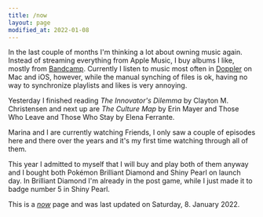 ```yaml
---
title: /now
layout: page
modified_at: 2022-01-08
---
```


In the last couple of months I'm thinking a lot about owning music again. Instead of streaming everything from Apple Music, I buy albums I like, mostly from [Bandcamp](https://bandcamp.com). Currently I listen to music most often in [Doppler](https://brushedtype.co/doppler/) on Mac and iOS, however, while the manual synching of files is ok, having no way to synchronize playlists and likes is very annoying.

Yesterday I finished reading _The Innovator's Dilemma_ by Clayton M. Christensen and next up are _The Culture Map_ by Erin Mayer and Those Who Leave and Those Who Stay by Elena Ferrante.

Marina and I are currently watching Friends, I only saw a couple of episodes here and there over the years and it's my first time watching through all of them.

This year I admitted to myself that I will buy and play both of them anyway and I bought both Pokémon Brilliant Diamond and Shiny Pearl on launch day. In Brilliant Diamond I'm already in the post game, while I just made it to badge number 5 in Shiny Pearl. 

This is a [_now_](https://nownownow.com/about) page and was last updated on Saturday, 8. January 2022.

